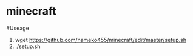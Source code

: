 # minecraft

#Useage
1. wget https://github.com/nameko455/minecraft/edit/master/setup.sh
2. ./setup.sh
